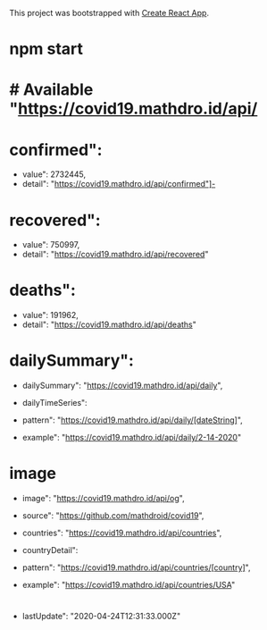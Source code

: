 This project was bootstrapped with [Create React App](https://github.com/facebook/create-react-app).

# npm start

# # Available "https://covid19.mathdro.id/api/

# confirmed":

- value": 2732445,
- detail": "https://covid19.mathdro.id/api/confirmed"]-

# recovered":

- value": 750997,
- detail": "https://covid19.mathdro.id/api/recovered"

# deaths":

- value": 191962,
- detail": "https://covid19.mathdro.id/api/deaths"

# dailySummary":

- dailySummary": "https://covid19.mathdro.id/api/daily",
- dailyTimeSeries":

- pattern": "https://covid19.mathdro.id/api/daily/[dateString]",
- example": "https://covid19.mathdro.id/api/daily/2-14-2020"

# image

- image": "https://covid19.mathdro.id/api/og",
- source": "https://github.com/mathdroid/covid19",
- countries": "https://covid19.mathdro.id/api/countries",
- countryDetail":

- pattern": "https://covid19.mathdro.id/api/countries/[country]",
- example": "https://covid19.mathdro.id/api/countries/USA"

#

- lastUpdate": "2020-04-24T12:31:33.000Z"

